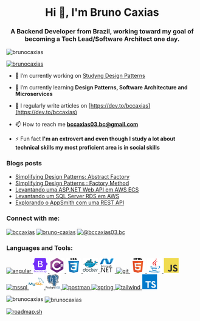 <h1 align="center">Hi 👋, I'm Bruno Caxias</h1>
<h3 align="center">A Backend Developer from Brazil, working toward my goal of becoming a Tech Lead/Software Architect one day.</h3>

<p align="left"> <img src="https://komarev.com/ghpvc/?username=brunocaxias&label=Profile%20views&color=0e75b6&style=flat" alt="brunocaxias" /> </p>

<p align="left"> <a href="https://github.com/ryo-ma/github-profile-trophy"><img src="https://github-profile-trophy.vercel.app/?username=brunocaxias" alt="brunocaxias" /></a> </p>

- 🔭 I’m currently working on [Studyng Design Patterns](https://github.com/brunocaxias/DesignPatterns)

- 🌱 I’m currently learning **Design Patterns, Software Architecture and Microservices**

- 📝 I regularly write articles on [https://dev.to/bccaxias](https://dev.to/bccaxias)

- 📫 How to reach me **bccaxias03.bc@gmail.com**

- ⚡ Fun fact **I'm an extrovert and even though I study a lot about technical skills my most proficient area is in social skills**

### Blogs posts
<!-- BLOG-POST-LIST:START -->
- [Simplifying Design Patterns: Abstract Factory](https://dev.to/bccaxias/simplifying-design-patterns-abstract-factory-1epn)
- [Simplifying Design Patterns : Factory Method](https://dev.to/bccaxias/simplifying-design-patterns-factory-method-16f6)
- [Levantando uma ASP.NET Web API em AWS ECS](https://dev.to/ledsifes/levantando-uma-aspnet-web-api-em-aws-ecs-2701)
- [Levantando um SQL Server RDS em AWS](https://dev.to/ledsifes/levantando-um-sql-server-rds-em-aws-31fe)
- [Explorando o AppSmith com uma REST API](https://dev.to/ledsifes/explorando-o-appsmith-com-uma-rest-api-1pc6)
<!-- BLOG-POST-LIST:END -->

<h3 align="left">Connect with me:</h3>
<p align="left">
<a href="https://dev.to/bccaxias" target="blank"><img align="center" src="https://raw.githubusercontent.com/rahuldkjain/github-profile-readme-generator/master/src/images/icons/Social/devto.svg" alt="bccaxias" height="30" width="40" /></a>
<a href="https://linkedin.com/in/bruno-caxias" target="blank"><img align="center" src="https://raw.githubusercontent.com/rahuldkjain/github-profile-readme-generator/master/src/images/icons/Social/linked-in-alt.svg" alt="bruno-caxias" height="30" width="40" /></a>
<a href="https://www.hackerearth.com/@bccaxias03.bc" target="blank"><img align="center" src="https://raw.githubusercontent.com/rahuldkjain/github-profile-readme-generator/master/src/images/icons/Social/hackerearth.svg" alt="@bccaxias03.bc" height="30" width="40" /></a>
</p>

<h3 align="left">Languages and Tools:</h3>
<p align="left"> <a href="https://angular.io" target="_blank" rel="noreferrer"> <img src="https://angular.io/assets/images/logos/angular/angular.svg" alt="angular" width="40" height="40"/> </a> <a href="https://getbootstrap.com" target="_blank" rel="noreferrer"> <img src="https://raw.githubusercontent.com/devicons/devicon/master/icons/bootstrap/bootstrap-plain-wordmark.svg" alt="bootstrap" width="40" height="40"/> </a> <a href="https://www.w3schools.com/cs/" target="_blank" rel="noreferrer"> <img src="https://raw.githubusercontent.com/devicons/devicon/master/icons/csharp/csharp-original.svg" alt="csharp" width="40" height="40"/> </a> <a href="https://www.w3schools.com/css/" target="_blank" rel="noreferrer"> <img src="https://raw.githubusercontent.com/devicons/devicon/master/icons/css3/css3-original-wordmark.svg" alt="css3" width="40" height="40"/> </a> <a href="https://www.docker.com/" target="_blank" rel="noreferrer"> <img src="https://raw.githubusercontent.com/devicons/devicon/master/icons/docker/docker-original-wordmark.svg" alt="docker" width="40" height="40"/> </a> <a href="https://dotnet.microsoft.com/" target="_blank" rel="noreferrer"> <img src="https://raw.githubusercontent.com/devicons/devicon/master/icons/dot-net/dot-net-original-wordmark.svg" alt="dotnet" width="40" height="40"/> </a> <a href="https://git-scm.com/" target="_blank" rel="noreferrer"> <img src="https://www.vectorlogo.zone/logos/git-scm/git-scm-icon.svg" alt="git" width="40" height="40"/> </a> <a href="https://www.w3.org/html/" target="_blank" rel="noreferrer"> <img src="https://raw.githubusercontent.com/devicons/devicon/master/icons/html5/html5-original-wordmark.svg" alt="html5" width="40" height="40"/> </a> <a href="https://www.java.com" target="_blank" rel="noreferrer"> <img src="https://raw.githubusercontent.com/devicons/devicon/master/icons/java/java-original.svg" alt="java" width="40" height="40"/> </a> <a href="https://developer.mozilla.org/en-US/docs/Web/JavaScript" target="_blank" rel="noreferrer"> <img src="https://raw.githubusercontent.com/devicons/devicon/master/icons/javascript/javascript-original.svg" alt="javascript" width="40" height="40"/> </a> <a href="https://www.microsoft.com/en-us/sql-server" target="_blank" rel="noreferrer"> <img src="https://www.svgrepo.com/show/303229/microsoft-sql-server-logo.svg" alt="mssql" width="40" height="40"/> </a> <a href="https://www.mysql.com/" target="_blank" rel="noreferrer"> <img src="https://raw.githubusercontent.com/devicons/devicon/master/icons/mysql/mysql-original-wordmark.svg" alt="mysql" width="40" height="40"/> </a> <a href="https://www.postgresql.org" target="_blank" rel="noreferrer"> <img src="https://raw.githubusercontent.com/devicons/devicon/master/icons/postgresql/postgresql-original-wordmark.svg" alt="postgresql" width="40" height="40"/> </a> <a href="https://postman.com" target="_blank" rel="noreferrer"> <img src="https://www.vectorlogo.zone/logos/getpostman/getpostman-icon.svg" alt="postman" width="40" height="40"/> </a> <a href="https://spring.io/" target="_blank" rel="noreferrer"> <img src="https://www.vectorlogo.zone/logos/springio/springio-icon.svg" alt="spring" width="40" height="40"/> </a> <a href="https://tailwindcss.com/" target="_blank" rel="noreferrer"> <img src="https://www.vectorlogo.zone/logos/tailwindcss/tailwindcss-icon.svg" alt="tailwind" width="40" height="40"/> </a> <a href="https://www.typescriptlang.org/" target="_blank" rel="noreferrer"> <img src="https://raw.githubusercontent.com/devicons/devicon/master/icons/typescript/typescript-original.svg" alt="typescript" width="40" height="40"/> </a> </p>

<p><img align="left" src="https://github-readme-stats.vercel.app/api/top-langs?username=brunocaxias&show_icons=true&locale=en&layout=compact" alt="brunocaxias" /></p>

<p>&nbsp;<img align="center" src="https://github-readme-stats.vercel.app/api?username=brunocaxias&show_icons=true&theme=dark&locale=en" alt="brunocaxias" /></p>

[![roadmap.sh](https://roadmap.sh/card/tall/67ef195010c87ecc0d892395?variant=dark)](https://roadmap.sh)
